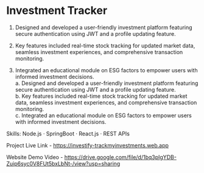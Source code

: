 # Investment Tracker

1. Designed and developed a user-friendly investment platform featuring secure authentication using JWT and a profile updating feature.

2. Key features included real-time stock tracking for updated market data, seamless investment experiences, and comprehensive transaction monitoring.

3. Integrated an educational module on ESG factors to empower users with informed investment decisions.<br>
   a. Designed and developed a user-friendly investment platform featuring secure authentication using JWT and a profile updating feature.<br>
   b. Key features included real-time stock tracking for updated market data, seamless investment experiences, and comprehensive transaction monitoring.<br>
   c. Integrated an educational module on ESG factors to empower users with informed investment decisions.

Skills: Node.js · SpringBoot · React.js · REST APIs

Project Live Link - https://investify-trackmyinvestments.web.app

Website Demo Video - https://drive.google.com/file/d/1bq3pIgYDB-Zuip6syc0V8FUt5bxLbNt-/view?usp=sharing

